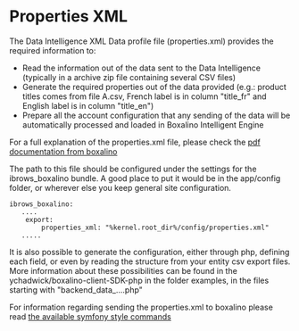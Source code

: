 Properties XML
==============


The Data Intelligence XML Data profile file (properties.xml) provides the required information to:  

* Read the information out of the data sent to the Data Intelligence (typically in a archive zip file containing several CSV files)
* Generate the required properties out of the data provided (e.g.: product titles comes from file A.csv, French label is in column
    "title_fr" and English label is in column "title_en")
* Prepare all the account configuration that any sending of the data will be automatically processed and loaded in Boxalino Intelligent
    Engine
    

For a full explanation of the properties.xml file, please check the [pdf documentation from boxalino](files/XML_data_property_file_definition.pdf)
    
        
The path to this file should be configured under the settings for the ibrows_boxalino bundle. A good place to put it would 
be in the app/config folder, or wherever else you keep general site configuration.

```
ibrows_boxalino:
   ....
    export:
        properties_xml: "%kernel.root_dir%/config/properties.xml" 
   .....     
```

It is also possible to generate the configuration, either through php, defining each field, or even by reading the structure
from your entity csv export files. More information about these possibilities can be found in the ychadwick/boxalino-client-SDK-php
in the folder examples, in the files starting with "backend_data_....php"

For information regarding sending the properties.xml to boxalino please read [the available symfony style commands](commands.md)


